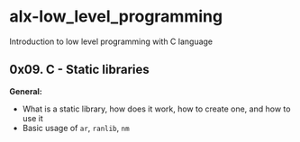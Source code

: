 # alx-low_level_programming
Introduction to low level programming with C language
## 0x09. C - Static libraries

**General:**
- What is a static library, how does it work, how to create one, and how to use it
- Basic usage of `ar`, `ranlib`, `nm`
